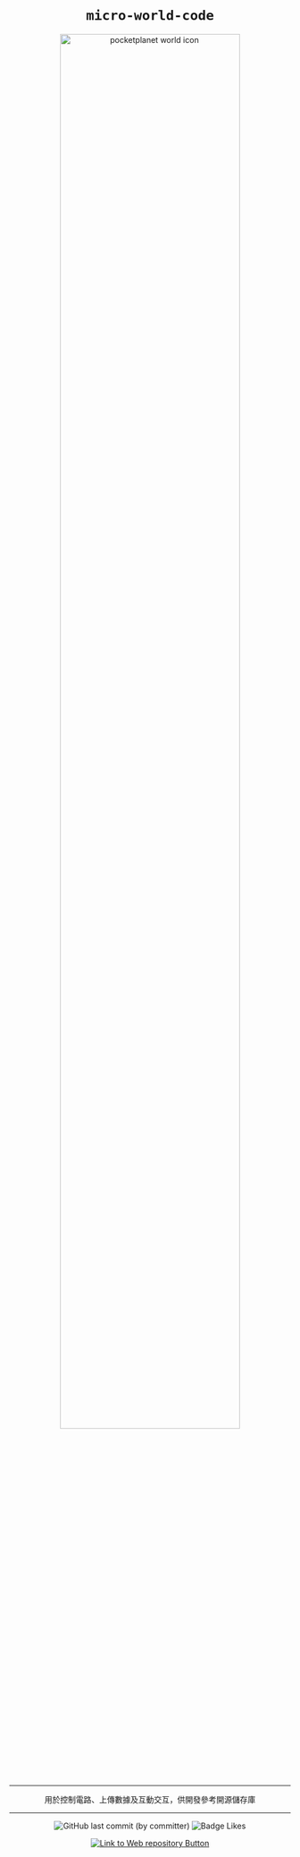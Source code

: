 <div align="center">

# `micro-world-code`

<img src="https://firebasestorage.googleapis.com/v0/b/pocketplanet.appspot.com/o/icon%2Flogo-zh.svg?alt=media&token=53b35a04-a8af-4a96-9ebe-bff68aa4f2e0" alt="pocketplanet world icon" width="80%">


---

用於控制電路、上傳數據及互動交互，供開發參考開源儲存庫

---

![GitHub last commit (by committer)](https://img.shields.io/github/last-commit/Pocketplanet/micro-world-code.svg?style=for-the-badge&labelColor=34a84d&color=268039) ![Badge Likes](https://img.shields.io/github/stars/Pocketplanet/micro-world-code.svg?style=for-the-badge&labelColor=d0ab23&color=b0901e&logoColor=white&logo=Trustpilot)

[![Link to Web repository Button]][Web repository Link]

[Link to Web repository Button]:https://img.shields.io/badge/前往_網頁_儲存庫_>-4ba2e9?style=for-the-badge
[Web repository Link]: https://github.com/Raxytw/pocketplanet-world-web


</div>